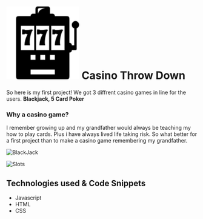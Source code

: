 # ![Slot logo](/assests/faveicon.ico/android-icon-192x192.png) Casino Throw Down
So here is my first project! We got 3 diffrent casino games in line for the users. **Blackjack, 5 Card Poker**

### Why a casino game?
I remember growing up and my grandfather would always be teaching my how to play cards. Plus i have always lived life taking risk. So what better for a first project than to make a casino game remembering my grandfather.

![BlackJack](./assets/blackjackss.png)

![Slots](./assets/slotss.png)

## Technologies used & Code Snippets
* Javascript 
* HTML
* CSS

